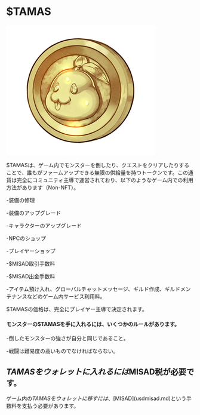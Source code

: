 # $TAMAS

![$TAMAS coin](<../.gitbook/assets/image (3).png>)

$TAMASは、ゲーム内でモンスターを倒したり、クエストをクリアしたりすることで、誰もがファームアップできる無限の供給量を持つトークンです。この通貨は完全にコミュニティ主導で運営されており、以下のようなゲーム内での利用方法があります（Non-NFT）。

-装備の修理

-装備のアップグレード

-キャラクターのアップグレード

-NPCのショップ

-プレイヤーショップ

-$MISAD取引手数料

-$MISAD出金手数料

-アイテム預け入れ、グローバルチャットメッセージ、ギルド作成、ギルドメンテナンスなどのゲーム内サービス利用料。

$TAMASの価格は、完全にプレイヤー主導で決定されます。

#### モンスターの$TAMASを手に入れるには、いくつかのルールがあります。

-倒したモンスターの強さが自分と同じであること。

-戦闘は難易度の高いものでなければならない。

## $TAMASをウォレットに入れるには$MISAD税が必要です。

ゲーム内の$TAMASをウォレットに移すには、[$MISAD](usdmisad.md)という手数料を支払う必要があります。
